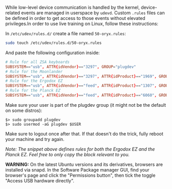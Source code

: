 While low-level device communication is handled by the kernel, device-related events are managed in userspace by `udevd`. Custom `.rules` files can be defined in order to get access to those events without elevated privileges.In order to use live training on Linux, follow these instructions: 

In `/etc/udev/rules.d/` create a file named `50-oryx.rules`:
```bash
sudo touch /etc/udev/rules.d/50-oryx.rules
```

And paste the following configuration inside:

```conf
# Rule for all ZSA keyboards
SUBSYSTEM=="usb", ATTR{idVendor}=="3297", GROUP="plugdev"
# Rule for the Moonlander
SUBSYSTEM=="usb", ATTR{idVendor}=="3297", ATTR{idProduct}=="1969", GROUP="plugdev"
# Rule for the Ergodox EZ
SUBSYSTEM=="usb", ATTR{idVendor}=="feed", ATTR{idProduct}=="1307", GROUP="plugdev"
# Rule for the Planck EZ
SUBSYSTEM=="usb", ATTR{idVendor}=="feed", ATTR{idProduct}=="6060", GROUP="plugdev"
```
Make sure your user is part of the plugdev group (it might not be the default on some distros):

```
$> sudo groupadd plugdev
$> sudo usermod -aG plugdev $USER
```
Make sure to logout once after that. If that doesn't do the trick, fully reboot your machine and try again.

_Note: The snippet above defines rules for both the Ergodox EZ and the Planck EZ. Feel free to only copy the block relevant to you._

**WARNING:** On the latest Ubuntu versions and its derivatives, browsers are installed via snapd. In the Software Package manager GUI, find your browser's page and click the "Permissions button", then tick the toggle "Access USB hardware directly".